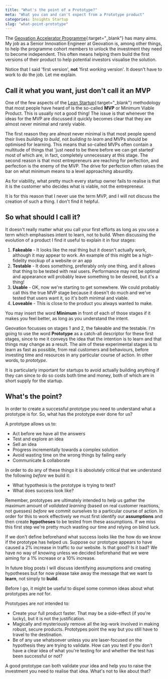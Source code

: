 ```yaml
---
title: "What's the point of a Prototype?"
meta: "What you can and can't expect from a Prototype product"
categories: Insights Startup
slug: "what-point-prototype"
---
```


The [Geovation Accelerator Programme][geoaccel]{:target="_blank"} has many aims. My job as a Senior Innovation Engineer at Geovation is, among other things, to help the programme cohort members to unlock the investment they need to become independent. This often means helping them build the first versions of their product to help potential investors visualise the solution.

Notice that I said 'first version', **not** 'first *working* version'.  It doesn't have to work to do the job.  Let me explain.

## Call it what you want, just don't call it an MVP

One of the few aspects of the [Lean Startup][leanstartup]{:target="_blank"} methodology that most people have heard of is the so-called **MVP** or Minimum Viable Product. This is usually not a good thing!  The issue is that whenever the ideas for the MVP are discussed it quickly becomes clear that they are almost never minimal and rarely viable.

The first reason they are almost never minimal is that most people spend their lives *building to build*, not *building to learn* and MVPs should be optimised for learning. This means that so-called MVPs often contain a multitude of things that 'just need to be there before we can get started' most of which are, in fact, completely unnecessary at this stage.  The second reason is that most entrepreneurs are reaching for perfection, and perfection is the enemy of the MVP. The drive for perfection often raises the bar on what minimum means to a level approaching absurdity.

As for viability, what pretty much every startup owner fails to realise is that it is the customer who decides what is viable, not the entrepreneur.

It is for this reason that I never use the term MVP, and I will not discuss the creation of such a thing. I don't find it helpful.

## So what should I call it?

It doesn't really matter what you call your first efforts as long as you use a term which emphasises intent to learn, not to build.  When discussing the evolution of a product I find it useful to explain it in four stages:

 1. **Fakeable** - It looks like the real thing but it doesn't actually work, although it may appear to work.  An example of this might be a high-fidelity mockup of a website or an app
 2. **Testable** - It does something, preferably only one thing, and it allows that thing to be tested with real users. Performance may not be optimal and appearance will probably leave something to be desired, but it's a thing! 
 3. **Usable** - OK, now we're starting to get somewhere. We could probably call this the true MVP stage because it doesn't do much and we've tested that users want it, so it's both minimal and viable.
 4. **Loveable** - This is close to the product you always wanted to make.

You may insert the word **Minimum** in front of each of those stages if it makes you feel better, as long as you understand the intent.

Geovation focusses on stages 1 and 2, the fakeable and the testable. I'm going to use the word **Prototype** as a catch-all descriptor for these first stages, since to me it conveys the idea that the intention is to learn and that things may change as a result.  The aim of these experimental stages is to learn as fast as possible, from real customers and behaviours, before investing time and resources in any particular course of action.  In other words, to *prototype*.

It is particularly important for startups to avoid actually building anything if they can since to do so costs both time and money, both of which are in short supply for the startup.

## What's the point?

In order to create a successful prototype you need to understand what a prototype is for. So, what has the prototype ever done for us?

A prototype allows us to:

  - Act before we have all the answers
  - Test and explore an idea
  - Sell an idea
  - Progress incrementally towards a complex solution
  - Avoid wasting time on the wrong things by failing early
  - Communicate & collaborate

In order to do any of these things it is absolutely critical that we understand the following *before* we build it:

  - What hypothesis is the prototype is trying to test?
  - What does success look like?

Remember, prototypes are ultimately intended to help us gather the maximum amount of *validated learning* (based on real customer reactions, not guesses) *before* we commit ourselves to a particular course of action.  In order for this to work effectively we must first identify our **assumptions** and then create **hypotheses** to be tested from these assumptions.  If we miss this first step we're pretty much wasting our time and relying on blind luck.

If we don't define beforehand what success looks like the how do we know if the prototype has helped us. Suppose our prototype appears to have caused a 2% increase in traffic to our website.  Is that good?  Is it bad? We have no way of knowing unless we decided beforehand that we were aiming for a 1% increase or a 10% increase.

In future blog posts I will discuss identifying assumptions and creating hypotheses but for now please take away the message that we want to **learn**, not simply to **build**.

Before I go, it might be useful to dispel some common ideas about what prototypes are *not* for.

Prototypes are *not* intended to:
  
   - Create your full product faster. That may be a side-effect (if you're lucky), but it is not the justification.
   - Magically and mysteriously remove all the leg-work involved in making robust, secure products.  Prototypes point the way but you still have to travel to the destination.
   - Be of any use whatsoever unless you are laser-focused on the hypothesis they are trying to validate. How can you test if you don't have a clear idea of what you're testing for and whether the test has been successful or not?

A good prototype can both validate your idea and help you to raise the investment you need to realise that idea.  What's not to like about that?

   
 [geoaccel]: https://geovation.uk/accelerator/
 [leanstartup]: http://theleanstartup.com/
